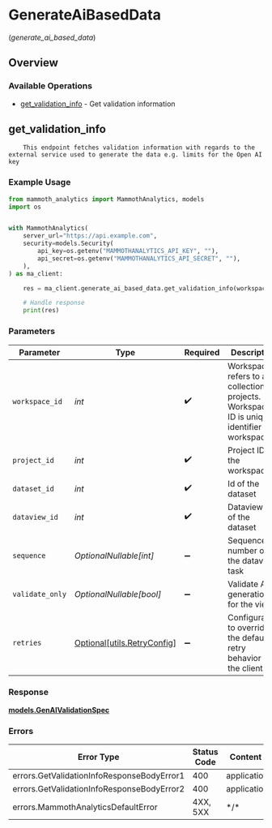 # GenerateAiBasedData
(*generate_ai_based_data*)

## Overview

### Available Operations

* [get_validation_info](#get_validation_info) - Get validation information

## get_validation_info


        This endpoint fetches validation information with regards to the external service used to generate the data e.g. limits for the Open AI key
        

### Example Usage

<!-- UsageSnippet language="python" operationID="GetValidationInfo" method="get" path="/workspaces/{workspace_id}/projects/{project_id}/datasets/{dataset_id}/dataviews/{dataview_id}/data/generate" -->
```python
from mammoth_analytics import MammothAnalytics, models
import os


with MammothAnalytics(
    server_url="https://api.example.com",
    security=models.Security(
        api_key=os.getenv("MAMMOTHANALYTICS_API_KEY", ""),
        api_secret=os.getenv("MAMMOTHANALYTICS_API_SECRET", ""),
    ),
) as ma_client:

    res = ma_client.generate_ai_based_data.get_validation_info(workspace_id=4, project_id=4, dataset_id=121, dataview_id=4, sequence=2, validate_only=True)

    # Handle response
    print(res)

```

### Parameters

| Parameter                                                                                      | Type                                                                                           | Required                                                                                       | Description                                                                                    | Example                                                                                        |
| ---------------------------------------------------------------------------------------------- | ---------------------------------------------------------------------------------------------- | ---------------------------------------------------------------------------------------------- | ---------------------------------------------------------------------------------------------- | ---------------------------------------------------------------------------------------------- |
| `workspace_id`                                                                                 | *int*                                                                                          | :heavy_check_mark:                                                                             | Workspace refers to a collection of projects. Workspace ID is unique identifier for workspace. | 4                                                                                              |
| `project_id`                                                                                   | *int*                                                                                          | :heavy_check_mark:                                                                             | Project ID of the workspace                                                                    | 4                                                                                              |
| `dataset_id`                                                                                   | *int*                                                                                          | :heavy_check_mark:                                                                             | Id of the dataset                                                                              | 121                                                                                            |
| `dataview_id`                                                                                  | *int*                                                                                          | :heavy_check_mark:                                                                             | Dataview ID of the dataset                                                                     | 4                                                                                              |
| `sequence`                                                                                     | *OptionalNullable[int]*                                                                        | :heavy_minus_sign:                                                                             | Sequence number of the dataview task                                                           | 2                                                                                              |
| `validate_only`                                                                                | *OptionalNullable[bool]*                                                                       | :heavy_minus_sign:                                                                             | Validate AI generation for the view                                                            | true                                                                                           |
| `retries`                                                                                      | [Optional[utils.RetryConfig]](../../models/utils/retryconfig.md)                               | :heavy_minus_sign:                                                                             | Configuration to override the default retry behavior of the client.                            |                                                                                                |

### Response

**[models.GenAIValidationSpec](../../models/genaivalidationspec.md)**

### Errors

| Error Type                                 | Status Code                                | Content Type                               |
| ------------------------------------------ | ------------------------------------------ | ------------------------------------------ |
| errors.GetValidationInfoResponseBodyError1 | 400                                        | application/json                           |
| errors.GetValidationInfoResponseBodyError2 | 400                                        | application/json                           |
| errors.MammothAnalyticsDefaultError        | 4XX, 5XX                                   | \*/\*                                      |